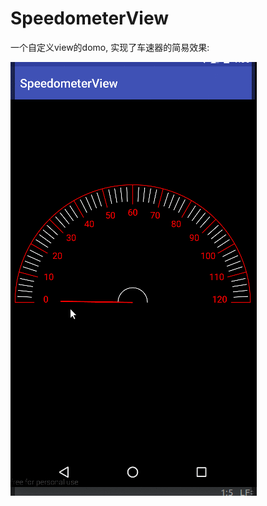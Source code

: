 # SpeedometerView
一个自定义view的domo, 实现了车速器的简易效果:


![image text](https://github.com/whyrookie/SpeedometerView/blob/master/images/SpeedometerView.gif)
